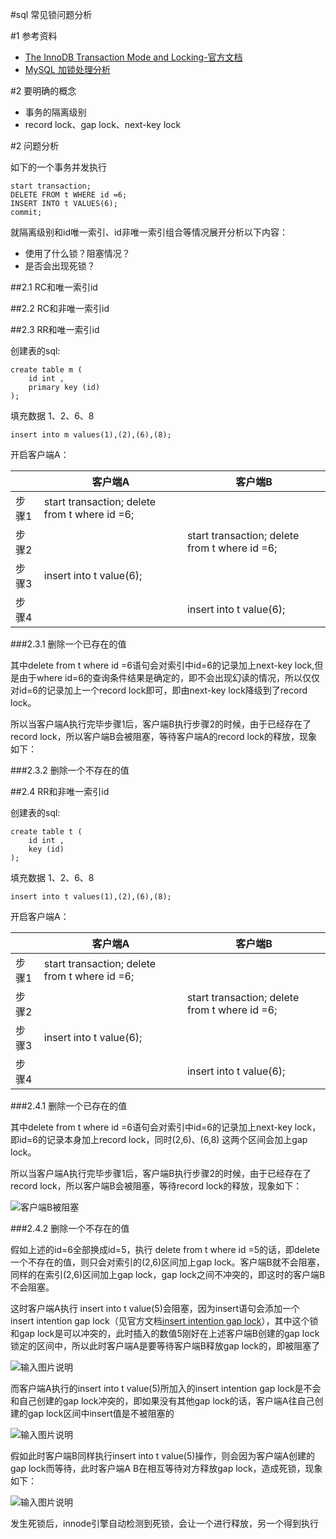 #sql 常见锁问题分析

#1 参考资料

-	[The InnoDB Transaction Mode and Locking-官方文档](https://dev.mysql.com/doc/refman/5.7/en/innodb-transaction-model.html)
-	[MySQL 加锁处理分析](http://hedengcheng.com/?p=771#_Toc374698317)

#2 要明确的概念

-	事务的隔离级别
-	record lock、gap lock、next-key lock

#2 问题分析

如下的一个事务并发执行

	start transaction;
	DELETE FROM t WHERE id =6;
	INSERT INTO t VALUES(6);
	commit;

就隔离级别和id唯一索引、id非唯一索引组合等情况展开分析以下内容：

-	使用了什么锁？阻塞情况？
-	是否会出现死锁？

##2.1 RC和唯一索引id

##2.2 RC和非唯一索引id

##2.3 RR和唯一索引id

创建表的sql:

	create table m (
		id int ,
		primary key (id)
	);

填充数据 1、2、6、8

	insert into m values(1),(2),(6),(8);

开启客户端A：

<table>
<thead>
<tr>
  <th></th>
  <th>客户端A</th>
  <th>客户端B</th>
</tr>
</thead>
<tbody>
<tr>
  <td>步骤1</td>
  <td>
		start transaction;
		delete from t where id =6;
  </td>
  <td>
  </td>
</tr>
<tr>
  <td>步骤2</td>
  <td></td>
  <td>
		start transaction;
		delete from t where id =6;
  </td>
</tr>
<tr>
  <td>步骤3</td>
  <td>
		insert into t value(6);
  </td>
  <td>
  </td>
</tr>
<tr>
  <td>步骤4</td>
  <td>
  </td>
  <td>
		insert into t value(6);
  </td>
</tr>
</tbody>
</table>

###2.3.1 删除一个已存在的值

其中delete from t where id =6语句会对索引中id=6的记录加上next-key lock,但是由于where id=6的查询条件结果是确定的，即不会出现幻读的情况，所以仅仅对id=6的记录加上一个record lock即可，即由next-key lock降级到了record lock。

所以当客户端A执行完毕步骤1后，客户端B执行步骤2的时候，由于已经存在了record lock，所以客户端B会被阻塞，等待客户端A的record lock的释放，现象如下：



###2.3.2 删除一个不存在的值

##2.4 RR和非唯一索引id

创建表的sql:

	create table t (
		id int ,
		key (id)
	);

填充数据 1、2、6、8

	insert into t values(1),(2),(6),(8);

开启客户端A：

<table>
<thead>
<tr>
  <th></th>
  <th>客户端A</th>
  <th>客户端B</th>
</tr>
</thead>
<tbody>
<tr>
  <td>步骤1</td>
  <td>
		start transaction;
		delete from t where id =6;
  </td>
  <td>
  </td>
</tr>
<tr>
  <td>步骤2</td>
  <td></td>
  <td>
		start transaction;
		delete from t where id =6;
  </td>
</tr>
<tr>
  <td>步骤3</td>
  <td>
		insert into t value(6);
  </td>
  <td>
  </td>
</tr>
<tr>
  <td>步骤4</td>
  <td>
  </td>
  <td>
		insert into t value(6);
  </td>
</tr>
</tbody>
</table>

###2.4.1 删除一个已存在的值

其中delete from t where id =6语句会对索引中id=6的记录加上next-key lock，即id=6的记录本身加上record lock，同时(2,6)、(6,8) 这两个区间会加上gap lock。

所以当客户端A执行完毕步骤1后，客户端B执行步骤2的时候，由于已经存在了record lock，所以客户端B会被阻塞，等待record lock的释放，现象如下：

![客户端B被阻塞](https://static.oschina.net/uploads/img/201602/27223803_kG5N.png "客户端B被阻塞")

###2.4.2 删除一个不存在的值

假如上述的id=6全部换成id=5，执行 delete from t where id =5的话，即delete 一个不存在的值，则只会对索引的(2,6)区间加上gap lock。客户端B就不会阻塞，同样的在索引(2,6)区间加上gap lock，gap lock之间不冲突的，即这时的客户端B不会阻塞。

这时客户端A执行 insert into t value(5)会阻塞，因为insert语句会添加一个 insert intention gap lock（见官方文档[insert intention gap lock](https://dev.mysql.com/doc/refman/5.7/en/innodb-record-level-locks.html)），其中这个锁和gap lock是可以冲突的，此时插入的数值5刚好在上述客户端B创建的gap lock锁定的区间中，所以此时客户端A是要等待客户端B释放gap lock的，即被阻塞了

![输入图片说明](https://static.oschina.net/uploads/img/201602/27230922_oK1S.png "在这里输入图片标题")

而客户端A执行的insert into t value(5)所加入的insert intention gap lock是不会和自己创建的gap lock冲突的，即如果没有其他gap lock的话，客户端A往自己创建的gap lock区间中insert值是不被阻塞的

![输入图片说明](https://static.oschina.net/uploads/img/201602/27231211_dvkd.png "在这里输入图片标题")

假如此时客户端B同样执行insert into t value(5)操作，则会因为客户端A创建的gap lock而等待，此时客户端A B在相互等待对方释放gap lock，造成死锁，现象如下：

![输入图片说明](https://static.oschina.net/uploads/img/201602/27232746_pY3t.png "在这里输入图片标题")

发生死锁后，innode引擎自动检测到死锁，会让一个进行释放，另一个得到执行




